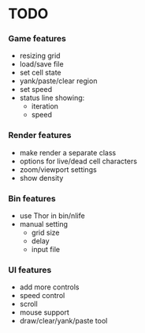 TODO
====

### Game features
- resizing grid
- load/save file
- set cell state
- yank/paste/clear region
- set speed
- status line showing:
  - iteration
  - speed

### Render features
- make render a separate class
- options for live/dead cell characters
- zoom/viewport settings
- show density

### Bin features
- use Thor in bin/nlife
- manual setting
  - grid size
  - delay
  - input file

### UI features
- add more controls
- speed control
- scroll
- mouse support
- draw/clear/yank/paste tool

